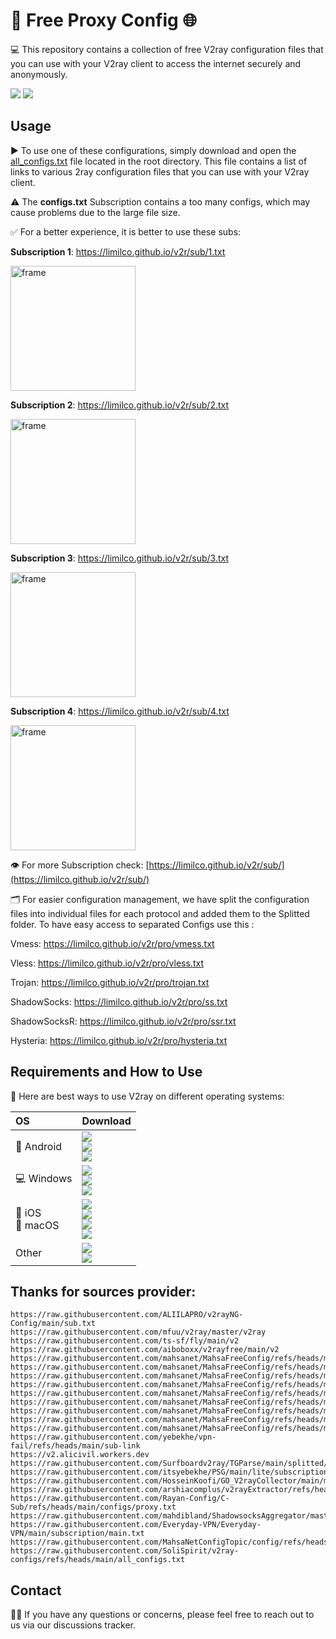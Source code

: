 # 🎁 Free Proxy Config 🌐
💻 This repository contains a collection of free V2ray configuration files that you can use with your V2ray client to access the internet securely and anonymously.

[<img src="https://img.shields.io/badge/FA-Persian-45A1FC.svg?logo=languagetool">](https://limilco.github.io/v2r/README_FA) 
[<img src="https://img.shields.io/badge/EN-English-FD5300.svg?logo=languagetool">](https://limilco.github.io/v2r/) 


## Usage
▶️ To use one of these configurations, simply download and open the [all_configs.txt](https://limilco.github.io/v2r/all_configs.txt)  file located in the root directory. This file contains a list of links to various 2ray configuration files that you can use with your V2ray client. 

⚠️ The **configs.txt** Subscription contains a too many configs, which may cause problems due to the large file size.

✅ For a better experience, it is better to use these subs:

**Subscription 1**: https://limilco.github.io/v2r/sub/1.txt

[<img width="200" height="200" alt="frame" src="https://api.qrserver.com/v1/create-qr-code/?size=150x150&data=https://limilco.github.io/v2r/base64/1.txt#V2R-1" />](https://limilco.github.io/v2r/sub/1.txt#V2R-1)

**Subscription 2**: https://limilco.github.io/v2r/sub/2.txt

[<img width="200" height="200" alt="frame" src="https://api.qrserver.com/v1/create-qr-code/?size=150x150&data=https://limilco.github.io/v2r/base64/2.txt#V2R-2" />](https://limilco.github.io/v2r/sub/2.txt#V2R-2)

**Subscription 3**: https://limilco.github.io/v2r/sub/3.txt

[<img width="200" height="200" alt="frame" src="https://api.qrserver.com/v1/create-qr-code/?size=150x150&data=https://limilco.github.io/v2r/base64/3.txt#V2R-3" />](https://limilco.github.io/v2r/sub/3.txt#V2R-3)

**Subscription 4**: https://limilco.github.io/v2r/sub/4.txt

[<img width="200" height="200" alt="frame" src="https://api.qrserver.com/v1/create-qr-code/?size=150x150&data=https://limilco.github.io/v2r/base64/4.txt#V2R-4" />](https://limilco.github.io/v2r/sub/4.txt#V2R-4)

👁️ For more Subscription check: [https://limilco.github.io/v2r/sub/](https://limilco.github.io/v2r/sub/)


🗂️ For easier configuration management, we have split the configuration files into individual files for each protocol and added them to the Splitted folder. To have easy access to separated Configs use this : 

Vmess: https://limilco.github.io/v2r/pro/vmess.txt

Vless: https://limilco.github.io/v2r/pro/vless.txt

Trojan: https://limilco.github.io/v2r/pro/trojan.txt

ShadowSocks: https://limilco.github.io/v2r/pro/ss.txt

ShadowSocksR: https://limilco.github.io/v2r/pro/ssr.txt

Hysteria: https://limilco.github.io/v2r/pro/hysteria.txt


## Requirements and How to Use
📲 Here are best ways to use V2ray on different operating systems:

<div align=left>
<table>
    <thead align=left>
        <tr>
            <th>OS</th>
            <th>Download</th>
        </tr>
    </thead>
    <tbody align=left>
        <tr>
        <td>🤖 Android</td>
            <td>
                <a href="https://github.com/2dust/v2rayNG/releases/latest"><img src="https://img.shields.io/badge/v2rayNG-044d29.svg?logo=android"></a><br>
                <a href="https://github.com/hiddify/hiddify-next/releases/latest/download/Hiddify-Android-universal.apk"><img src="https://img.shields.io/badge/APK-Hiddify-168039.svg?logo=android"></a><br>
                <a href="https://github.com/MatsuriDayo/NekoBoxForAndroid/releases/latest"><img src="https://img.shields.io/badge/NekoBox-45bf55.svg?logo=android"></a><br>
            </td>
        </tr>
        <tr>
            <td>💻 Windows</td>
            <td>
                <a href="https://github.com/2dust/v2rayN/releases/latest/download/v2rayN-windows-64-SelfContained.zip"><img src="https://img.shields.io/badge/x64-v2rayN-0078d7.svg?logo=windows"></a><br>
                <a href="https://github.com/hiddify/hiddify-next/releases/latest/download/Hiddify-Windows-Setup-x64.exe"><img src="https://img.shields.io/badge/x64-Hiddify-2d7d9a.svg?logo=windows"></a><br>
                <a href="https://github.com/MatsuriDayo/nekoray/releases/latest"><img src="https://img.shields.io/badge/NekoRay-67b7d1.svg?logo=windows"></a>
            </td>
        </tr>
        <tr>
            <td>📱 iOS<br>🍎 macOS</td>
            <td>
                <a href="https://apps.apple.com/us/app/hiddify-proxy-vpn/id6596777532"><img src="https://img.shields.io/badge/Hiddify-D33A54.svg?logo=apple"></a><br>
                <a href="https://apps.apple.com/us/app/streisand/id6450534064"><img src="https://img.shields.io/badge/Streisand-ea005e.svg?logo=apple"></a><br>
                <a href="https://apps.apple.com/us/app/v2box-v2ray-client/id6446814690"><img src="https://img.shields.io/badge/V2Box-94003b.svg?logo=apple"></a><br>
                <a href="https://github.com/hiddify/hiddify-next/releases/latest/download/Hiddify-MacOS-Installer.pkg"><img src="https://img.shields.io/badge/PKG-Hiddify-bc544b.svg?logo=apple" /></a>
            </td>
        </tr>
        <tr>
            <td>Other</td>
            <td>
                <a href="https://github.com/2dust/v2rayN/releases"><img src="https://img.shields.io/badge/V2rayN-f84e29.svg"> </a><br>
                <a href="https://github.com/hiddify/hiddify-next/releases/latest/"><img src="https://img.shields.io/badge/Hiddify-FF9966.svg"> </a><br>
            </td>
        </tr>
    </tbody>
</table>


</div>


## Thanks for sources provider:
```
https://raw.githubusercontent.com/ALIILAPRO/v2rayNG-Config/main/sub.txt
https://raw.githubusercontent.com/mfuu/v2ray/master/v2ray
https://raw.githubusercontent.com/ts-sf/fly/main/v2
https://raw.githubusercontent.com/aiboboxx/v2rayfree/main/v2
https://raw.githubusercontent.com/mahsanet/MahsaFreeConfig/refs/heads/main/mci/sub_1.txt
https://raw.githubusercontent.com/mahsanet/MahsaFreeConfig/refs/heads/main/mci/sub_2.txt
https://raw.githubusercontent.com/mahsanet/MahsaFreeConfig/refs/heads/main/mci/sub_3.txt
https://raw.githubusercontent.com/mahsanet/MahsaFreeConfig/refs/heads/main/mci/sub_4.txt
https://raw.githubusercontent.com/mahsanet/MahsaFreeConfig/refs/heads/main/app/sub.txt
https://raw.githubusercontent.com/mahsanet/MahsaFreeConfig/refs/heads/main/mtn/sub_1.txt
https://raw.githubusercontent.com/mahsanet/MahsaFreeConfig/refs/heads/main/mtn/sub_2.txt
https://raw.githubusercontent.com/mahsanet/MahsaFreeConfig/refs/heads/main/mtn/sub_3.txt
https://raw.githubusercontent.com/mahsanet/MahsaFreeConfig/refs/heads/main/mtn/sub_4.txt
https://raw.githubusercontent.com/yebekhe/vpn-fail/refs/heads/main/sub-link
https://v2.alicivil.workers.dev
https://raw.githubusercontent.com/Surfboardv2ray/TGParse/main/splitted/mixed
https://raw.githubusercontent.com/itsyebekhe/PSG/main/lite/subscriptions/xray/normal/mix
https://raw.githubusercontent.com/HosseinKoofi/GO_V2rayCollector/main/mixed_iran.txt
https://raw.githubusercontent.com/arshiacomplus/v2rayExtractor/refs/heads/main/mix/sub.html
https://raw.githubusercontent.com/Rayan-Config/C-Sub/refs/heads/main/configs/proxy.txt
https://raw.githubusercontent.com/mahdibland/ShadowsocksAggregator/master/Eternity.txt
https://raw.githubusercontent.com/Everyday-VPN/Everyday-VPN/main/subscription/main.txt
https://raw.githubusercontent.com/MahsaNetConfigTopic/config/refs/heads/main/xray_final.txt
https://raw.githubusercontent.com/SoliSpirit/v2ray-configs/refs/heads/main/all_configs.txt

```

## Contact
🙋‍♀️ If you have any questions or concerns, please feel free to reach out to us via our discussions tracker.

